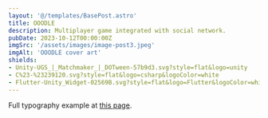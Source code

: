 ```yaml
---
layout: '@/templates/BasePost.astro'
title: OOODLE
description: Multiplayer game integrated with social network.
pubDate: 2023-10-12T00:00:00Z
imgSrc: '/assets/images/image-post3.jpeg'
imgAlt: 'OOODLE cover art'
shields:
- Unity-UGS_|_Matchmaker_|_DOTween-57b9d3.svg?style=flat&logo=unity
- C%23-%23239120.svg?style=flat&logo=csharp&logoColor=white
- Flutter-Unity_Widget-02569B.svg?style=flat&logo=Flutter&logoColor=white
---
```


Full typography example at [this page](../sixth-post/).
